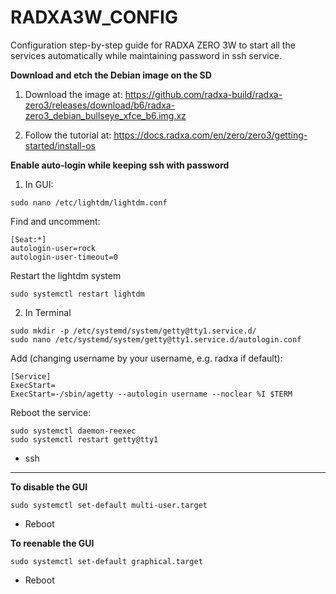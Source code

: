 # RADXA3W_CONFIG

Configuration step-by-step guide for RADXA ZERO 3W to start all the services automatically while maintaining password in ssh service.

**Download and etch the Debian image on the SD**

1. Download the image at: https://github.com/radxa-build/radxa-zero3/releases/download/b6/radxa-zero3_debian_bullseye_xfce_b6.img.xz

2. Follow the  tutorial at: https://docs.radxa.com/en/zero/zero3/getting-started/install-os

**Enable auto-login while keeping ssh with password**

1. In GUI:

```
sudo nano /etc/lightdm/lightdm.conf
```

Find and uncomment:

```
[Seat:*]
autologin-user=rock
autologin-user-timeout=0
```
Restart the lightdm system

```
sudo systemctl restart lightdm
```

2. In Terminal
  
```
sudo mkdir -p /etc/systemd/system/getty@tty1.service.d/
sudo nano /etc/systemd/system/getty@tty1.service.d/autologin.conf
```

Add (changing username by your username, e.g. radxa if default):

```
[Service]
ExecStart=
ExecStart=-/sbin/agetty --autologin username --noclear %I $TERM
```

Reboot the service:

```
sudo systemctl daemon-reexec
sudo systemctl restart getty@tty1
```

- ssh

----------

**To disable the GUI**

```
sudo systemctl set-default multi-user.target
```
- Reboot
  
**To reenable the GUI**

```
sudo systemctl set-default graphical.target
```
- Reboot
